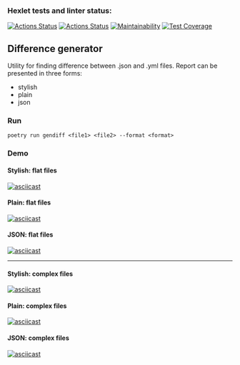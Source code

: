 ### Hexlet tests and linter status:
[![Actions Status](https://github.com/renata-nerenata/python-project-lvl2/workflows/hexlet-check/badge.svg)](https://github.com/renata-nerenata/python-project-lvl2/actions)
[![Actions Status](https://github.com/renata-nerenata/python-project-lvl2/workflows/Linter/badge.svg)](https://github.com/renata-nerenata/python-project-lvl2/actions)
[![Maintainability](https://api.codeclimate.com/v1/badges/a48adcf1d95882daed37/maintainability)](https://codeclimate.com/github/renata-nerenata/python-project-lvl2/maintainability)
[![Test Coverage](https://api.codeclimate.com/v1/badges/a48adcf1d95882daed37/test_coverage)](https://codeclimate.com/github/renata-nerenata/python-project-lvl2/test_coverage)


## Difference generator

Utility for finding difference between .json and .yml files. Report can be presented in three forms:
- stylish
- plain
- json

### Run

```console
poetry run gendiff <file1> <file2> --format <format>
```

### Demo

#### Stylish: flat files
[![asciicast](https://asciinema.org/a/452906.svg)](https://asciinema.org/a/452906)

#### Plain: flat files
[![asciicast](https://asciinema.org/a/452909.svg)](https://asciinema.org/a/452909)

#### JSON: flat files
[![asciicast](https://asciinema.org/a/452912.svg)](https://asciinema.org/a/452912)

_____

#### Stylish: complex files
[![asciicast](https://asciinema.org/a/452919.svg)](https://asciinema.org/a/452919)

#### Plain: complex files
[![asciicast](https://asciinema.org/a/452918.svg)](https://asciinema.org/a/452918)

#### JSON: complex files
[![asciicast](https://asciinema.org/a/452916.svg)](https://asciinema.org/a/452916)
